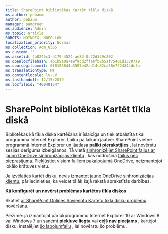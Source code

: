 ```yaml
---
title: SharePoint bibliotēkas Kartēt tīkla diskā
ms.author: pebaum
author: pebaum
manager: pamgreen
ms.audience: Admin
ms.topic: article
ROBOTS: NOINDEX, NOFOLLOW
localization_priority: Normal
ms.collection: Adm_O365
ms.custom: ''
ms.assetid: 4b8245c3-a179-4524-ae83-0c22d539c202
ms.openlocfilehash: ab1b9a0a7e9f9cd2ffabfb2b5af75401d13207a9
ms.sourcegitcommit: 0f0186044a3597e42ad14c32ca58e7224344dcfa
ms.translationtype: MT
ms.contentlocale: lv-LV
ms.lasthandoff: 12/15/2019
ms.locfileid: "40049164"
---
```

# <a name="map-a-sharepoint-library-to-a-network-drive"></a>SharePoint bibliotēkas Kartēt tīkla diskā

Bibliotēkas kā tīkla diska kartēšana ir īslaicīga un tiek atbalstīta tikai programmā Internet Explorer. Laiku pa laikam jāatver SharePoint vietne programmā Internet Explorer un jāatlasa **palikt pierakstījies** , lai novērstu sesijas derīguma izbeigšanos. Tā vietā [sinhronizējiet SharePoint failus ar jauno OneDrive sinhronizācijas klientu](https://support.office.com/article/sync-sharepoint-files-with-the-new-onedrive-sync-client-6de9ede8-5b6e-4503-80b2-6190f3354a88) </a> , kas nodrošina [failus pēc pieprasījuma](https://support.office.com/article/learn-about-onedrive-files-on-demand-0e6860d3-d9f3-4971-b321-7092438fb38e). Piekļūstiet visiem failiem pakalpojumā OneDrive, neizmantojot lokālo krātuves vietu.

Ja izvēlaties kartēt disku, nevis [izmantot jauno OneDrive sinhronizācijas klientu](https://support.office.com/article/sync-sharepoint-files-with-the-new-onedrive-sync-client-6de9ede8-5b6e-4503-80b2-6190f3354a88), pārliecinieties, ka veicat tālāk šajā rakstā aprakstītās darbības. 


**Kā konfigurēt un novērst problēmas kartētos tīkla diskos**


Skatiet [ar SharePoint Onlines Savienoto Kartēto tīkla disku problēmu novēršana](https://docs.microsoft.com/sharepoint/support/administration/troubleshoot-mapped-network-drives).

Piezīme: ja izmantojat pārlūkprogrammu Internet Explorer 10 ar Windows 8 vai Windows 7 un saņemt **piekļuve liegta** vai **ceļš nav pieejams** , kartējot disku, instalējiet [šo labojumfailu](https://support.microsoft.com/help/2846960) , lai novērstu šo problēmu. 
